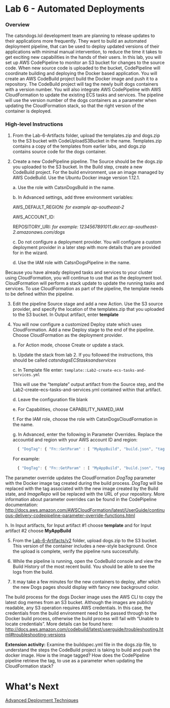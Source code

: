 # Lab 6 - Automated Deployments
### Overview
The catsndogs.lol development team are planning to release updates to their applications more frequently. They want to build an automated deployment pipeline, that can be used to deploy updated versions of their applications with minimal manual intervention, to reduce the time it takes to get exciting new capabilities in the hands of their users.
In this lab, you will set up AWS CodePipeline to monitor an S3 bucket for changes to the source code. When new source code is uploaded to the bucket, CodePipeline will coordinate building and deploying the Docker based application.
You will create an AWS CodeBuild project build the Docker image and push it to a repository. The CodeBuild project will tag the newly built dogs containers with a version number.
You will also integrate AWS CodePipeline with AWS CloudFormation to update the existing ECS tasks and services. The pipeline will use the version number of the dogs containers as a parameter when updating the CloudFormation stack, so that the right version of the container is deployed.

### High-level Instructions
1.	From the Lab-6-Artifacts folder, upload the templates.zip and dogs.zip to the S3 bucket with CodeUploadS3Bucket in the name. Templates.zip contains a copy of the templates from earlier labs, and dogs.zip contains source code for the dogs container.

2.	Create a new CodePipeline pipeline. The Source should be the dogs.zip you uploaded to the S3 bucket. In the Build step, create a new CodeBuild project. For the build environment, use an image managed by AWS CodeBuild. Use the Ubuntu Docker image version 1.12.1.

    a.	Use the role with CatsnDogsBuild in the name.

    b.	In Advanced settings, add three environment variables:

      AWS_DEFAULT_REGION: **<your AWS region>** *for example ap-southeast-2*

      AWS_ACCOUNT_ID: **<the account ID of your AWS account>**

      REPOSITORY_URI: **<URI of your dogs ECR repository>** *for example: 1234567891011.dkr.ecr.ap-southeast-2.amazonaws.com/dogs*

    c.	Do not configure a deployment provider. You will configure a custom deployment provider in a later step with more details than are provided for in the wizard.

    d.	Use the IAM role with CatsnDogsPipeline in the name.

Because you have already deployed tasks and services to your cluster using CloudFormation, you will continue to use that as the deployment tool. CloudFormation will perform a stack update to update the running tasks and services. To use CloudFormation as part of the pipeline, the template needs to be defined within the pipeline.

3. Edit the pipeline Source stage and add a new Action. Use the S3 source provider, and specify the location of the templates.zip that you uploaded to the S3 bucket. In Output artifact, enter **template**

4.	You will now configure a customized Deploy state which uses CloudFormation. Add a new Deploy stage to the end of the pipeline. Choose CloudFormation as the deployment provider.

    a.	For Action mode, choose Create or update a stack.

    b.	Update the stack from lab 2. If you followed the instructions, this should be called *catsndogsECStasksandservices*

    c.	In Template file enter: `template::Lab2-create-ecs-tasks-and-services.yml`

    This will use the “template” output artifact from the Source step, and the Lab2-create-ecs-tasks-and-services.yml contained within that artifact.

    d.	Leave the configuration file blank

    e.	For Capabilities, choose CAPABILITY_NAMED_IAM

    f.	For the IAM role, choose the role with CatsnDogsCloudFormation in the name.

    g.	In Advanced, enter the following in Parameter Overrides. Replace the accountid and region with your AWS account ID and region:

      ```javascript
        { "DogTag": { "Fn::GetParam" : [ "MyAppBuild", "build.json", "tag" ] }, "ImageRepo": "<accountid>.dkr.ecr.<region>.amazonaws.com"}
      ```

      For example:
      ```javascript
        { "DogTag": { "Fn::GetParam" : [ "MyAppBuild", "build.json", "tag" ] }, "ImageRepo": "123456789011.dkr.ecr.ap-southeast-2.amazonaws.com"}
      ```
The parameter override updates the CloudFormation *DogTag* parameter with the Docker image tag created during the build process. *DogTag* will be replaced with the tag associated with the new image created by the Build state, and *ImageRepo* will be replaced with the URL of your repository.  More information about parameter overrides can be found in the CodePipeline documentation: http://docs.aws.amazon.com/AWSCloudFormation/latest/UserGuide/continuous-delivery-codepipeline-parameter-override-functions.html


h.	In Input artifacts, for Input artifact #1 choose **template** and for Input artifact #2 choose **MyAppBuild**

5.	From the [Lab-6-Artifacts/v2](v2/) folder, upload dogs.zip to the S3 bucket. This version of the container includes a new-style background. Once the upload is complete, verify the pipeline runs successfully.

6.	While the pipeline is running, open the CodeBuild console and view the Build History of the most recent build. You should be able to see the logs from the build.

7.	It may take a few minutes for the new containers to deploy, after which the new Dogs pages should display with fancy new background color.

The build process for the dogs Docker image uses the AWS CLI to copy the latest dog memes from an S3 bucket. Although the images are publicly readable, any S3 operation requires AWS credentials. In this case, the credentials from the build environment need to be passed through to the Docker build process, otherwise the build process will fail with “Unable to locate credentials”.
More details can be found here: http://docs.aws.amazon.com/codebuild/latest/userguide/troubleshooting.html#troubleshooting-versions

**Extension activity:** Examine the buildspec.yml file in the dogs.zip file, to understand the steps the CodeBuild project is taking to build and push the docker image. How is the image tagged? How does the CodePipeline pipeline retrieve the tag, to use as a parameter when updating the CloudFormation stack?

# What's Next
[Advanced Deployment Techniques](../Lab-6-Artifacts/)
